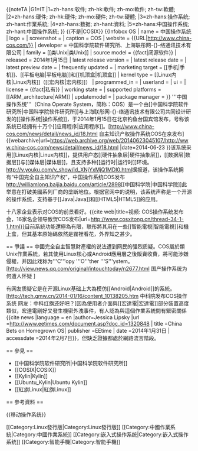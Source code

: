 {{noteTA
|G1=IT
|1=zh-hans:软件; zh-hk:軟件; zh-mo:軟件; zh-tw:軟體;
|2=zh-hans:硬件; zh-hk:硬件; zh-mo:硬件; zh-tw:硬體;
|3=zh-hans:操作系统; zh-hant:作業系統;
|4=zh-hans:数据; zh-hant:資料;
|5=zh-hans:中国操作系统; zh-hant:中國操作系統;
}}
{{不是|COSIX}}
{{Infobox OS
| name                   = 中国操作系统
| logo                   =
| screenshot             =
| caption                = COS
| website                = {{URL|http://www.china-cos.com/}}
| developer              = 中国科学院软件研究所、上海联彤网-{}-络通讯技术有限公司
| family                 = [[类Unix|类Unix]]
| source model           = {{fact|闭源软件}}
| released               = 2014年1月15日
| latest release version =
| latest release date    =
| latest preview date    =
| frequently updated     =
| marketing target       = [[手机|手机]]、[[平板电脑|平板电脑]]和[[机顶盒|机顶盒]]
| kernel type            = [[Linux内核|Linux内核]]（[[宏内核|宏内核]]）
| programmed_in          =
| userland               =
| ui                     = 
| license                = {{fact|私有}}
| working state          =
| supported platforms    = [[ARM_architecture|ARM]]
| updatemodel            =
| package manager        =
}}
'''中国操作系统'''（China Operate System，简称：COS）是一个由[[中国科学院软件研究所|中国科学院软件研究所]]与上海联彤网-{}-络通讯技术有限公司共同设计研发的[[操作系统|操作系统]]，于2014年1月15日在北京钓鱼台国宾馆发布，号称该系统已经拥有十万个[[应用程序|应用程序]]。<ref name=":0">[http://www.china-cos.com/news/detail/news_id/18.html 自主知识产权操作系统COS在京发布] {{webarchive|url=https://web.archive.org/web/20140623045107/http://www.china-cos.com/news/detail/news_id/18.html |date=2014-06-23 }}</ref>该系统采用[[Linux内核|Linux内核]]，提供用户态[[硬件抽象层|硬件抽象层]]，[[数据层|数据层]]与[[媒体层|媒体层]]，且支持多种[[运行时|运行时]]环境。<ref>http://v.youku.com/v_show/id_XNjYxMjQ1MDI0.html</ref>据报道，该操作系统拥有“中国完全自主知识产权”，<ref>中国操作系统COS发布 http://williamlong.baijia.baidu.com/article/2898</ref>[[中国科学院|中国科学院]]此举意在打破美國系列厂商的垄断地位。根据官网中的说明，该系统声称是一个开源的操作系统，<ref name=":0" />支持基于[[Java|Java]]和[[HTML5|HTML5]]的应用。<ref name=":0" />

十八家企业表示对COS的前景看好。<ref>{{cite web|title=视频: COS操作系统发布会，16家名企领导致贺COS发布|url=http://www.cosxitong.cn/thread-34-1-1.html}}</ref>目前系統功能還極為有限，联彤將其用在一些[[智能電視|智能電視]]和機上盒，但其基本原始碼依然是霧裡看花，外界知之甚少。

== 爭議 ==
中國完全自主智慧財產權的说法遭到网民的强烈质疑。COS屬於類Unix作業系統，若其使用Linux核心或Android應用層之後販賣收費，將可能涉嫌侵權，并因此戏称为'''C'''opy '''O'''ther '''S'''ystem。<ref>[http://view.news.qq.com/original/intouchtoday/n2677.html 国产操作系统为何遭人怀疑 ]</ref>

有网友质疑它是在开源Linux基础上大為模仿[[Android|Android]]的系統。<ref>[http://tech.gmw.cn/2014-01/16/content_10138205.htm 中科院发布COS操作系统 网友：中科红旗还好吧？]</ref>因為使用者介面與[[宏達電|宏達電]]部分裝置高度類似，宏達電剛好又發生機密外洩事件，有人認為與這個作業系統間有緊密關係<ref>{{cite news |language = en |author=Jessica Lipsky |url =http://www.eetimes.com/document.asp?doc_id=1320848 | title =China Bets on Homegrown OS| publisher =EEtime | date =2014年1月31日 | accessdate =2014年2月7日}}</ref>，但缺乏證據都處於網路流言階段。

== 參見 ==
* [[中国科学院软件研究所|中国科学院软件研究所]]
* [[COSIX|COSIX]]
* [[Kylin|Kylin]]
* [[Ubuntu_Kylin|Ubuntu Kylin]]
* [[紅旗Linux|紅旗Linux]]

== 參考資料 ==
<references/>


{{移动操作系统}}

[[Category:Linux發行版|Category:Linux發行版]]
[[Category:中國作業系統|Category:中國作業系統]]
[[Category:嵌入式操作系统|Category:嵌入式操作系统]]
[[Category:智能手機|Category:智能手機]]